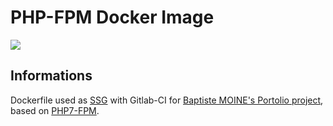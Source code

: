 PHP-FPM Docker Image
====================

[![](https://images.microbadger.com/badges/image/creased/docker-php-fpm.svg)](http://microbadger.com/images/creased/docker-php-fpm "Get your own image badge on microbadger.com")

## Informations ##

Dockerfile used as [SSG](https://about.gitlab.com/2016/04/07/gitlab-pages-setup/) with Gitlab-CI for [Baptiste MOINE's Portolio project](https://www.bmoine.fr/), based on [PHP7-FPM](https://hub.docker.com/_/php/).

